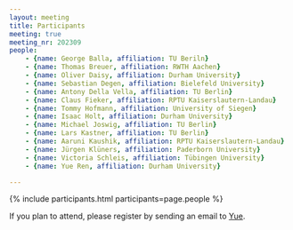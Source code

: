 ```yaml
---
layout: meeting
title: Participants
meeting: true
meeting_nr: 202309
people:
    - {name: George Balla, affiliation: TU Beriln}
    - {name: Thomas Breuer, affiliation: RWTH Aachen}
    - {name: Oliver Daisy, affiliation: Durham University}
    - {name: Sebastian Degen, affiliation: Bielefeld University}
    - {name: Antony Della Vella, affiliation: TU Berlin}
    - {name: Claus Fieker, affiliation: RPTU Kaiserslautern-Landau}
    - {name: Tommy Hofmann, affiliation: University of Siegen}
    - {name: Isaac Holt, affiliation: Durham University}
    - {name: Michael Joswig, affiliation: TU Berlin}
    - {name: Lars Kastner, affiliation: TU Berlin}
    - {name: Aaruni Kaushik, affiliation: RPTU Kaiserslautern-Landau}
    - {name: Jürgen Klüners, affiliation: Paderborn University}
    - {name: Victoria Schleis, affiliation: Tübingen University}
    - {name: Yue Ren, affiliation: Durham University}

---
```


{% include participants.html participants=page.people %}

If you plan to attend, please register by sending an email to [Yue](mailto:yue.ren2@durham.ac.uk).
